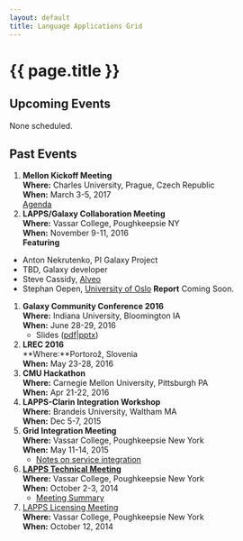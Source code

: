 ```yaml
---
layout: default
title: Language Applications Grid
---
```


<h1>{{ page.title }}</h1>

## Upcoming Events

None scheduled.

## Past Events
1. **Mellon Kickoff Meeting**<br/>
**Where:** Charles University, Prague, Czech Republic<br/>
**When:** March 3-5, 2017<br/>
[Agenda](https://ufal.mff.cuni.cz/events/lapps-grid-clarin-mellon-foundation-project-kickoff-meeting)
1. **LAPPS/Galaxy Collaboration Meeting**<br/>
**Where:** Vassar College, Poughkeepsie NY<br/>
**When:** November 9-11, 2016<br/>
**Featuring**
 - Anton Nekrutenko, PI Galaxy Project
 - TBD, Galaxy developer
 - Steve Cassidy, [Alveo](http://alveo.edu.au)
 - Stephan Oepen, [University of Oslo](http://www.mn.uio.no/ifi/english/people/aca/oe/)
**Report** Coming Soon.
1. **Galaxy Community Conference 2016**<br/>
**Where:** Indiana University, Bloomington IA<br/>
**When:** June 28-29, 2016
	* Slides ([pdf](galaxy2016-final.pdf)\|[pptx](galaxy2016-final.pptx))
1. **LREC 2016**<br/>
**Where:**Portorož, Slovenia<br/>
**When:** May 23-28, 2016
1. **CMU Hackathon**<br/>
**Where:** Carnegie Mellon University, Pittsburgh PA<br/>
**When:** Apr 21-22, 2016
1. **LAPPS-Clarin Integration Workshop**<br/>
**Where:** Brandeis University, Waltham MA<br/>
**When:** Dec 5-7, 2015
1. **Grid Integration Meeting**<br/>
**Where:** Vassar College, Poughkeepsie New York<br/>
**When:** May 11-14, 2015
	* [Notes on service integration](grids/conversion.html)
1. <b><a href="TechMeeting2014-10-02.html">LAPPS Technical Meeting</a></b><br/>
**Where:** Vassar College, Poughkeepsie New York<br/>
**When:** October 2-3, 2014
	* [Meeting Summary](Summary2014-10-03.html)
1. [LAPPS Licensing Meeting](Licensing.html)<br/>
**Where:** Vassar College, Poughkeepsie New York<br/>
**When:** October 12, 2014
	
